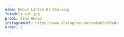 ```yaml
---
nama: Embun Lahfah El Khalieqy
fotoUrl: cat.jpg
prodi: Ilmu Hukum
instagramUrl: https://www.instagram.com/embunlahfaah/
order: 2
---
```

